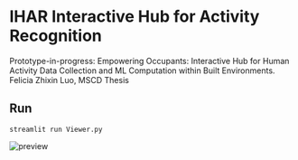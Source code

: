 # IHAR Interactive Hub for Activity Recognition
Prototype-in-progress: Empowering Occupants: Interactive Hub for Human Activity Data Collection and ML Computation within Built Environments.  
Felicia Zhixin Luo, MSCD Thesis


## Run
```
streamlit run Viewer.py
```
![preview](preview.png)
